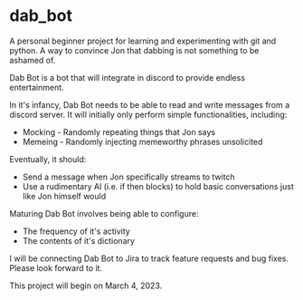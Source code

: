 # dab_bot
A personal beginner project for learning and experimenting with git and python. A way to convince Jon that dabbing is not something to be ashamed of.

Dab Bot is a bot that will integrate in discord to provide endless entertainment. 

In it's infancy, Dab Bot needs to be able to read and write messages from a discord server. It will initially only perform simple functionalities, including:
* Mocking - Randomly repeating things that Jon says
* Memeing - Randomly injecting memeworthy phrases unsolicited

Eventually, it should:
* Send a message when Jon specifically streams to twitch
* Use a rudimentary AI (i.e. if then blocks) to hold basic conversations just like Jon himself would

Maturing Dab Bot involves being able to configure:
* The frequency of it's activity
* The contents of it's dictionary

I will be connecting Dab Bot to Jira to track feature requests and bug fixes. Please look forward to it.

This project will begin on March 4, 2023.
